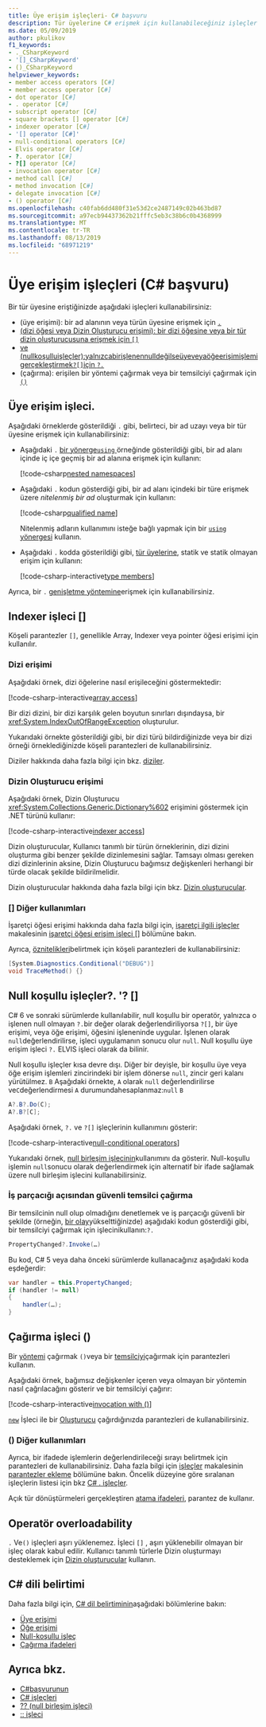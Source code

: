 ```yaml
---
title: Üye erişim işleçleri- C# başvuru
description: Tür üyelerine C# erişmek için kullanabileceğiniz işleçler hakkında bilgi edinin.
ms.date: 05/09/2019
author: pkulikov
f1_keywords:
- ._CSharpKeyword
- '[]_CSharpKeyword'
- ()_CSharpKeyword
helpviewer_keywords:
- member access operators [C#]
- member access operator [C#]
- dot operator [C#]
- . operator [C#]
- subscript operator [C#]
- square brackets [] operator [C#]
- indexer operator [C#]
- '[] operator [C#]'
- null-conditional operators [C#]
- Elvis operator [C#]
- ?. operator [C#]
- ?[] operator [C#]
- invocation operator [C#]
- method call [C#]
- method invocation [C#]
- delegate invocation [C#]
- () operator [C#]
ms.openlocfilehash: c40fab6dd480f31e53d2ce2487149c02b463bd87
ms.sourcegitcommit: a97ecb94437362b21fffc5eb3c38b6c0b4368999
ms.translationtype: MT
ms.contentlocale: tr-TR
ms.lasthandoff: 08/13/2019
ms.locfileid: "68971219"
---
```

# <a name="member-access-operators-c-reference"></a>Üye erişim işleçleri (C# başvuru)

Bir tür üyesine eriştiğinizde aşağıdaki işleçleri kullanabilirsiniz:

- (üye erişimi): bir ad alanının veya türün üyesine erişmek için [ `.` ](#member-access-operator-)
- [(dizi öğesi veya Dizin Oluşturucu erişimi): bir dizi öğesine veya bir tür dizin oluşturucusuna erişmek için `[]` ](#indexer-operator-)
- [ve (nullkoşulluişleçler):yalnızcabirişlenennulldeğilseüyeveyaöğeerişimişlemigerçekleştirmek`?[]`için `?.` ](#null-conditional-operators--and-)
- (çağırma): erişilen bir yöntemi çağırmak veya bir temsilciyi çağırmak için [ `()` ](#invocation-operator-)

## <a name="member-access-operator-"></a>Üye erişim işleci.

Aşağıdaki örneklerde gösterildiği `.` gibi, belirteci, bir ad uzayı veya bir tür üyesine erişmek için kullanabilirsiniz:

- Aşağıdaki `.` [bir yönerge`using` ](../keywords/using-directive.md) örneğinde gösterildiği gibi, bir ad alanı içinde iç içe geçmiş bir ad alanına erişmek için kullanın:

  [!code-csharp[nested namespaces](~/samples/csharp/language-reference/operators/MemberAccessOperators.cs#NestedNamespace)]

- Aşağıdaki `.` kodun gösterdiği gibi, bir ad alanı içindeki bir türe erişmek üzere *nitelenmiş bir ad* oluşturmak için kullanın:

  [!code-csharp[qualified name](~/samples/csharp/language-reference/operators/MemberAccessOperators.cs#QualifiedName)]

  Nitelenmiş adların kullanımını isteğe bağlı yapmak için bir [ `using` yönergesi](../keywords/using-directive.md) kullanın.

- Aşağıdaki `.` kodda gösterildiği gibi, [tür üyelerine](../../programming-guide/classes-and-structs/index.md#members), statik ve statik olmayan erişim için kullanın:

  [!code-csharp-interactive[type members](~/samples/csharp/language-reference/operators/MemberAccessOperators.cs#TypeMemberAccess)]

Ayrıca, bir `.` [genişletme yöntemine](../../programming-guide/classes-and-structs/extension-methods.md)erişmek için kullanabilirsiniz.

## <a name="indexer-operator-"></a>Indexer işleci []

Köşeli parantezler `[]`, genellikle Array, Indexer veya pointer öğesi erişimi için kullanılır.

### <a name="array-access"></a>Dizi erişimi

Aşağıdaki örnek, dizi öğelerine nasıl erişileceğini göstermektedir:

[!code-csharp-interactive[array access](~/samples/csharp/language-reference/operators/MemberAccessOperators.cs#Arrays)]

Bir dizi dizini, bir dizi karşılık gelen boyutun sınırları dışındaysa, bir <xref:System.IndexOutOfRangeException> oluşturulur.

Yukarıdaki örnekte gösterildiği gibi, bir dizi türü bildirdiğinizde veya bir dizi örneği örneklediğinizde köşeli parantezleri de kullanabilirsiniz.

Diziler hakkında daha fazla bilgi için bkz. [diziler](../../programming-guide/arrays/index.md).

### <a name="indexer-access"></a>Dizin Oluşturucu erişimi

Aşağıdaki örnek, Dizin Oluşturucu <xref:System.Collections.Generic.Dictionary%602> erişimini göstermek için .NET türünü kullanır:

[!code-csharp-interactive[indexer access](~/samples/csharp/language-reference/operators/MemberAccessOperators.cs#Indexers)]

Dizin oluşturucular, Kullanıcı tanımlı bir türün örneklerinin, dizi dizini oluşturma gibi benzer şekilde dizinlemesini sağlar. Tamsayı olması gereken dizi dizinlerinin aksine, Dizin Oluşturucu bağımsız değişkenleri herhangi bir türde olacak şekilde bildirilmelidir.

Dizin oluşturucular hakkında daha fazla bilgi için bkz. [Dizin oluşturucular](../../programming-guide/indexers/index.md).

### <a name="other-usages-of-"></a>[] Diğer kullanımları

İşaretçi öğesi erişimi hakkında daha fazla bilgi için, [işaretçi ilgili işleçler](pointer-related-operators.md) makalesinin [işaretçi öğesi erişim işleci []](pointer-related-operators.md#pointer-element-access-operator-) bölümüne bakın.

Ayrıca, [öznitelikleri](../../programming-guide/concepts/attributes/index.md)belirtmek için köşeli parantezleri de kullanabilirsiniz:

```csharp
[System.Diagnostics.Conditional("DEBUG")]
void TraceMethod() {}
```

## <a name="null-conditional-operators--and-"></a>Null koşullu işleçler?. '? []

C# 6 ve sonraki sürümlerde kullanılabilir, null koşullu bir operatör, yalnızca o işlenen null olmayan `?.`bir değer olarak değerlendiriliyorsa `?[]`, bir üye erişimi, veya öğe erişimi, öğesini işleneninde uygular. İşlenen olarak `null`değerlendirilirse, işleci uygulamanın sonucu olur `null`. Null koşullu üye erişim işleci `?.` ELVIS işleci olarak da bilinir.

Null koşullu işleçler kısa devre dışı. Diğer bir deyişle, bir koşullu üye veya öğe erişim işlemleri zincirindeki bir işlem dönerse `null`, zincir geri kalanı yürütülmez. `B` Aşağıdaki örnekte, `A` olarak `null` değerlendirilirse ve`C`değerlendirmesi `A` durumundahesaplanmaz:`null` `B`

```csharp
A?.B?.Do(C);
A?.B?[C];
```

Aşağıdaki örnek, `?.` ve `?[]` işleçlerinin kullanımını gösterir:

[!code-csharp-interactive[null-conditional operators](~/samples/csharp/language-reference/operators/MemberAccessOperators.cs#NullConditional)]

Yukarıdaki örnek, [null birleşim işlecinin](null-coalescing-operator.md)kullanımını da gösterir. Null-koşullu işlemin `null`sonucu olarak değerlendirmek için alternatif bir ifade sağlamak üzere null birleşim işlecini kullanabilirsiniz.

### <a name="thread-safe-delegate-invocation"></a>İş parçacığı açısından güvenli temsilci çağırma

Bir temsilcinin null olup olmadığını denetlemek ve iş parçacığı güvenli bir şekilde (örneğin, [bir olay](../../../standard/events/how-to-raise-and-consume-events.md)yükselttiğinizde) aşağıdaki kodun gösterdiği gibi, bir temsilciyi çağırmak için işlecinikullanın:`?.`

```csharp
PropertyChanged?.Invoke(…)
```

Bu kod, C# 5 veya daha önceki sürümlerde kullanacağınız aşağıdaki koda eşdeğerdir:

```csharp
var handler = this.PropertyChanged;
if (handler != null)
{
    handler(…);
}
```

## <a name="invocation-operator-"></a>Çağırma işleci ()

Bir [yöntemi](../../programming-guide/classes-and-structs/methods.md) çağırmak `()`veya bir [temsilciyi](../../programming-guide/delegates/index.md)çağırmak için parantezleri kullanın.

Aşağıdaki örnek, bağımsız değişkenler içeren veya olmayan bir yöntemin nasıl çağrılacağını gösterir ve bir temsilciyi çağırır:

[!code-csharp-interactive[invocation with ()](~/samples/csharp/language-reference/operators/MemberAccessOperators.cs#Invocation)]

[`new`](new-operator.md) İşleci ile bir [Oluşturucu](../../programming-guide/classes-and-structs/constructors.md) çağırdığınızda parantezleri de kullanabilirsiniz.

### <a name="other-usages-of-"></a>() Diğer kullanımları

Ayrıca, bir ifadede işlemlerin değerlendirileceği sırayı belirtmek için parantezleri de kullanabilirsiniz. Daha fazla bilgi için [işleçler](../../programming-guide/statements-expressions-operators/operators.md) makalesinin [parantezler ekleme](../../programming-guide/statements-expressions-operators/operators.md#adding-parentheses) bölümüne bakın. Öncelik düzeyine göre sıralanan işleçlerin listesi için bkz [ C# . işleçler](index.md).

Açık tür dönüştürmeleri gerçekleştiren [atama ifadeleri](type-testing-and-conversion-operators.md#cast-operator-), parantez de kullanır.

## <a name="operator-overloadability"></a>Operatör overloadability

`.` Ve`()` işleçleri aşırı yüklenemez. İşleci `[]` , aşırı yüklenebilir olmayan bir işleç olarak kabul edilir. Kullanıcı tanımlı türlerle Dizin oluşturmayı desteklemek için [Dizin oluşturucular](../../programming-guide/indexers/index.md) kullanın.

## <a name="c-language-specification"></a>C# dili belirtimi

Daha fazla bilgi için, [ C# dil belirtiminin](~/_csharplang/spec/introduction.md)aşağıdaki bölümlerine bakın:

- [Üye erişimi](~/_csharplang/spec/expressions.md#member-access)
- [Öğe erişimi](~/_csharplang/spec/expressions.md#element-access)
- [Null-koşullu işleç](~/_csharplang/spec/expressions.md#null-conditional-operator)
- [Çağırma ifadeleri](~/_csharplang/spec/expressions.md#invocation-expressions)

## <a name="see-also"></a>Ayrıca bkz.

- [C#başvurunun](../index.md)
- [C# işleçleri](index.md)
- [?? (null birleşim işleci)](null-coalescing-operator.md)
- [:: işleci](namespace-alias-qualifier.md)
